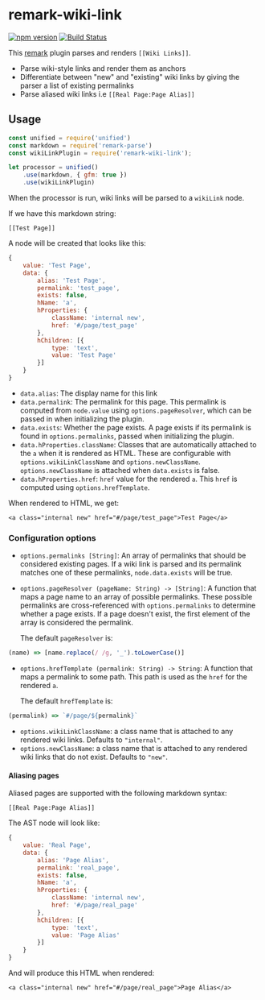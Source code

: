 # remark-wiki-link
[![npm version](https://badge.fury.io/js/remark-wiki-link.svg)](https://badge.fury.io/js/remark-wiki-link) [![Build Status](https://travis-ci.org/landakram/remark-wiki-link.svg?branch=master)](https://travis-ci.org/landakram/remark-wiki-link)

This [remark](https://github.com/wooorm/remark) plugin parses and renders `[[Wiki Links]]`.

* Parse wiki-style links and render them as anchors
* Differentiate between "new" and "existing" wiki links by giving the parser a list of existing permalinks
* Parse aliased wiki links i.e `[[Real Page:Page Alias]]`

## Usage

```javascript
const unified = require('unified')
const markdown = require('remark-parse')
const wikiLinkPlugin = require('remark-wiki-link');

let processor = unified()
    .use(markdown, { gfm: true })
    .use(wikiLinkPlugin)
```

When the processor is run, wiki links will be parsed to a `wikiLink` node. 

If we have this markdown string: 

```
[[Test Page]]
```

A node will be created that looks like this:

```javascript
{
    value: 'Test Page',
    data: {
        alias: 'Test Page',
        permalink: 'test_page',
        exists: false,
        hName: 'a',
        hProperties: {
            className: 'internal new',
            href: '#/page/test_page'
        },
        hChildren: [{
            type: 'text',
            value: 'Test Page'
        }]
    }
}
```

* `data.alias`: The display name for this link
* `data.permalink`: The permalink for this page. This permalink is computed from `node.value` using `options.pageResolver`, which can be passed in when initializing the plugin. 
* `data.exists`: Whether the page exists. A page exists if its permalink is found in `options.permalinks`, passed when initializing the plugin.
* `data.hProperties.className`: Classes that are automatically attached to the `a` when it is rendered as HTML. These are configurable with `options.wikiLinkClassName` and `options.newClassName`. `options.newClassName` is attached when `data.exists` is false.
* `data.hProperties.href`: `href` value for the rendered `a`. This `href` is computed using `options.hrefTemplate`.

When rendered to HTML, we get:

```
<a class="internal new" href="#/page/test_page">Test Page</a>
```

### Configuration options

* `options.permalinks [String]`: An array of permalinks that should be considered existing pages. If a wiki link is parsed and its permalink matches one of these permalinks, `node.data.exists` will be true.
* `options.pageResolver (pageName: String) -> [String]`: A function that maps a page name to an array of possible permalinks. These possible permalinks are cross-referenced with `options.permalinks` to determine whether a page exists. If a page doesn't exist, the first element of the array is considered the permalink.

  The default `pageResolver` is:

```javascript
(name) => [name.replace(/ /g, '_').toLowerCase()]
```

* `options.hrefTemplate (permalink: String) -> String`: A function that maps a permalink to some path. This path is used as the `href` for the rendered `a`.

  The default `hrefTemplate` is:
  
```javascript
(permalink) => `#/page/${permalink}`
```

* `options.wikiLinkClassName`: a class name that is attached to any rendered wiki links. Defaults to `"internal"`.
* `options.newClassName`: a class name that is attached to any rendered wiki links that do not exist. Defaults to `"new"`.

#### Aliasing pages

Aliased pages are supported with the following markdown syntax: 

```
[[Real Page:Page Alias]]
```

The AST node will look like: 

```javascript
{
    value: 'Real Page',
    data: {
        alias: 'Page Alias',
        permalink: 'real_page',
        exists: false,
        hName: 'a',
        hProperties: {
            className: 'internal new',
            href: '#/page/real_page'
        },
        hChildren: [{
            type: 'text',
            value: 'Page Alias'
        }]
    }
}
```

And will produce this HTML when rendered:

```
<a class="internal new" href="#/page/real_page">Page Alias</a>
```
